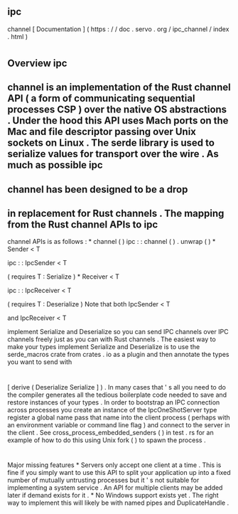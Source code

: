 #
ipc
-
channel
[
Documentation
]
(
https
:
/
/
doc
.
servo
.
org
/
ipc_channel
/
index
.
html
)
#
#
Overview
ipc
-
channel
is
an
implementation
of
the
Rust
channel
API
(
a
form
of
communicating
sequential
processes
CSP
)
over
the
native
OS
abstractions
.
Under
the
hood
this
API
uses
Mach
ports
on
the
Mac
and
file
descriptor
passing
over
Unix
sockets
on
Linux
.
The
serde
library
is
used
to
serialize
values
for
transport
over
the
wire
.
As
much
as
possible
ipc
-
channel
has
been
designed
to
be
a
drop
-
in
replacement
for
Rust
channels
.
The
mapping
from
the
Rust
channel
APIs
to
ipc
-
channel
APIs
is
as
follows
:
*
channel
(
)
ipc
:
:
channel
(
)
.
unwrap
(
)
*
Sender
<
T
>
ipc
:
:
IpcSender
<
T
>
(
requires
T
:
Serialize
)
*
Receiver
<
T
>
ipc
:
:
IpcReceiver
<
T
>
(
requires
T
:
Deserialize
)
Note
that
both
IpcSender
<
T
>
and
IpcReceiver
<
T
>
implement
Serialize
and
Deserialize
so
you
can
send
IPC
channels
over
IPC
channels
freely
just
as
you
can
with
Rust
channels
.
The
easiest
way
to
make
your
types
implement
Serialize
and
Deserialize
is
to
use
the
serde_macros
crate
from
crates
.
io
as
a
plugin
and
then
annotate
the
types
you
want
to
send
with
#
[
derive
(
Deserialize
Serialize
]
)
.
In
many
cases
that
'
s
all
you
need
to
do
the
compiler
generates
all
the
tedious
boilerplate
code
needed
to
save
and
restore
instances
of
your
types
.
In
order
to
bootstrap
an
IPC
connection
across
processes
you
create
an
instance
of
the
IpcOneShotServer
type
register
a
global
name
pass
that
name
into
the
client
process
(
perhaps
with
an
environment
variable
or
command
line
flag
)
and
connect
to
the
server
in
the
client
.
See
cross_process_embedded_senders
(
)
in
test
.
rs
for
an
example
of
how
to
do
this
using
Unix
fork
(
)
to
spawn
the
process
.
#
#
Major
missing
features
*
Servers
only
accept
one
client
at
a
time
.
This
is
fine
if
you
simply
want
to
use
this
API
to
split
your
application
up
into
a
fixed
number
of
mutually
untrusting
processes
but
it
'
s
not
suitable
for
implementing
a
system
service
.
An
API
for
multiple
clients
may
be
added
later
if
demand
exists
for
it
.
*
No
Windows
support
exists
yet
.
The
right
way
to
implement
this
will
likely
be
with
named
pipes
and
DuplicateHandle
.
